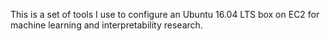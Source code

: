 This is a set of tools I use to configure an Ubuntu 16.04 LTS box on EC2 for machine learning and interpretability research.
